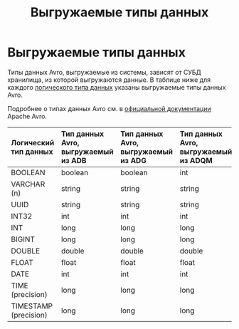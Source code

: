 ﻿---
layout: default
title: Выгружаемые типы данных
nav_order: 3
parent: Поддерживаемые типы данных
grand_parent: Справочная информация
has_children: false
has_toc: false
---

# Выгружаемые типы данных

Типы данных Avro, выгружаемые из системы, зависят от СУБД хранилища, из которой выгружаются данные. 
В таблице ниже для каждого [логического типа данных](../logical_data_types/logical_data_types.md) 
указаны выгружаемые типы данных Avro.

Подробнее о типах данных Avro см. в [официальной документации](https://docs.oracle.com/database/nosql-12.1.3.0/GettingStartedGuide/avroschemas.html#avro-primitivedatatypes) 
Apache Avro.

| Логический тип данных | Тип данных Avro, выгружаемый из ADB | Тип данных Avro, выгружаемый из ADG | Тип данных Avro, выгружаемый из ADQM
|:-|:-|:-|:-
| BOOLEAN | boolean | boolean | int
| VARCHAR (n) | string | string | string
| UUID | string | string | string
| INT32 | int | int | int
| INT | long | long | long
| BIGINT | long | long | long
| DOUBLE | double | double | double
| FLOAT | float | float | float
| DATE | int | int | int
| TIME (precision) | long | long | long
| TIMESTAMP (precision) | long | long | long